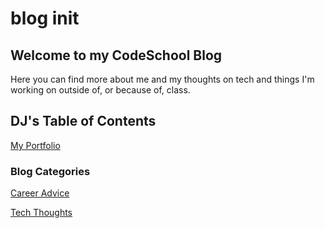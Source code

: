 # blog init

## Welcome to my CodeSchool Blog

Here you can find more about me and my thoughts on tech and things I'm working on outside of, or because of, class.

<!-- ## Students READTHIS

Add a folder in the 2024 folder with your name on it. 
It should contain a single file titled index.md or README.md along with a folder titled Portfolio
 -->

## DJ's Table of Contents

[My Portfolio](/Portfolio/index.md)

<!-- [Module 1](/Module1/) -->

### Blog Categories

[Career Advice](/Career/index.md)

[Tech Thoughts](/Tech/index.md)

